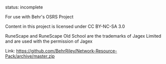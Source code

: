 status: incomplete

For use with Behr's OSRS Project

Content in this project is licensed under CC BY-NC-SA 3.0

RuneScape and RuneScape Old School are the trademarks of Jagex Limited and are used with the permission of Jagex

Link: https://github.com/BehrRiley/Network-Resource-Pack/archive/master.zip
